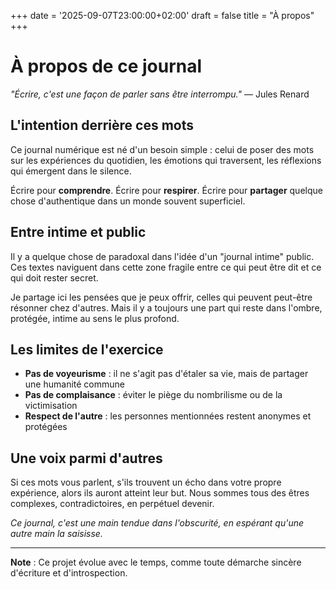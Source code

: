 +++
date = '2025-09-07T23:00:00+02:00'
draft = false
title = "À propos"
+++

# À propos de ce journal

*"Écrire, c'est une façon de parler sans être interrompu."* — Jules Renard

## L'intention derrière ces mots

Ce journal numérique est né d'un besoin simple : celui de poser des mots sur les expériences du quotidien, les émotions qui traversent, les réflexions qui émergent dans le silence.

Écrire pour **comprendre**. Écrire pour **respirer**. Écrire pour **partager** quelque chose d'authentique dans un monde souvent superficiel.

## Entre intime et public

Il y a quelque chose de paradoxal dans l'idée d'un "journal intime" public. Ces textes naviguent dans cette zone fragile entre ce qui peut être dit et ce qui doit rester secret.

Je partage ici les pensées que je peux offrir, celles qui peuvent peut-être résonner chez d'autres. Mais il y a toujours une part qui reste dans l'ombre, protégée, intime au sens le plus profond.

## Les limites de l'exercice

- **Pas de voyeurisme** : il ne s'agit pas d'étaler sa vie, mais de partager une humanité commune
- **Pas de complaisance** : éviter le piège du nombrilisme ou de la victimisation
- **Respect de l'autre** : les personnes mentionnées restent anonymes et protégées

## Une voix parmi d'autres

Si ces mots vous parlent, s'ils trouvent un écho dans votre propre expérience, alors ils auront atteint leur but. Nous sommes tous des êtres complexes, contradictoires, en perpétuel devenir.

*Ce journal, c'est une main tendue dans l'obscurité, en espérant qu'une autre main la saisisse.*

---

**Note** : Ce projet évolue avec le temps, comme toute démarche sincère d'écriture et d'introspection.